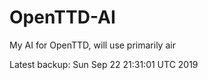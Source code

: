 # OpenTTD-AI
My AI for OpenTTD, will use primarily air

Latest backup: Sun Sep 22 21:31:01 UTC 2019
